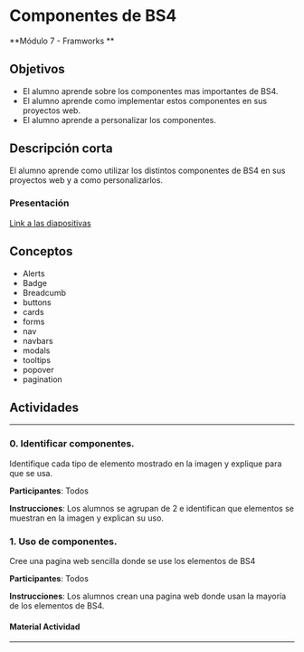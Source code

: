 # Componentes de BS4

**Módulo 7 - Framworks **

## Objetivos
- El alumno aprende sobre los componentes mas importantes de BS4.
- El alumno aprende como implementar estos componentes en sus proyectos web.
- El alumno aprende a personalizar los componentes.

## Descripción corta

El alumno aprende como utilizar los distintos componentes de BS4 en sus proyectos web y a como personalizarlos.

### Presentación

[Link a las diapositivas](https://drive.google.com/open?id=1gjALXiRYj7MfA7qYT93UG4QGoZ8nC3CVITdWIlnN77c)

## Conceptos
- Alerts
- Badge
- Breadcumb
- buttons
- cards
- forms
- nav
- navbars
- modals
- tooltips
- popover
- pagination



## Actividades

---

### 0. Identificar componentes.

Identifique cada tipo de elemento mostrado en la imagen y explique para que se usa.

**Participantes**: Todos

**Instrucciones**: Los alumnos se agrupan de 2 e identifican que elementos se muestran en la imagen y explican su uso.

### 1. Uso de componentes.

Cree una pagina web sencilla donde se use los elementos de BS4

**Participantes**: Todos

**Instrucciones**: Los alumnos crean una pagina web donde usan la mayoría de los elementos de BS4.


#### Material Actividad

---
